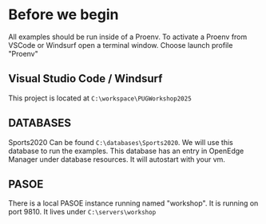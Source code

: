 # Before we begin
All examples should be run inside of a Proenv. To activate a Proenv from VSCode or Windsurf open a terminal window. Choose launch profile "Proenv"
## Visual Studio Code / Windsurf
This project is located at `C:\workspace\PUGWorkshop2025`

## DATABASES
Sports2020 Can be found `C:\databases\Sports2020`. We will use this database to run the examples. This database has an entry in OpenEdge Manager under database resources. It will autostart with your vm.

## PASOE
There is a local PASOE instance running named "workshop". It is running on port 9810. It lives under `C:\servers\workshop`
